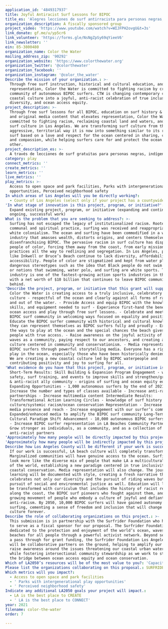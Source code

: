 ```yaml
---
application_id: '4849317937'
title: Joyful Antiracist Surf Lessons for BIPOC
title_es: 'Alegres lecciones de surf antirracista para personas negras, indígenas y de color (BIPOC)'
organization_description: A fiscally sponsored group
project_video: 'https://www.youtube.com/watch?v=WIJFPH2ovgU&t=3s'
link_donate: gf.me/u/yp5cr6
link_volunteer: 'https://forms.gle/NsNgZpSy69qYieeV6'
link_newsletter: ''
ein: 85-3800480
organization_name: Color the Water
mailing_address_zip: '90292'
organization_website: 'https://www.colorthewater.org'
organization_twitter: '@colorthewater'
organization_facebook: ''
organization_instagram: '@color_the_water'
Describe the mission of your organization.: >-
  Through free surf instruction, historical and cultural education, and media
  representation, Color the Water is committed to fighting racism by creating a
  community of autonomous BIPOC surfers. CTW is changing contemporary colonized
  coastal culture into a joyful, anti-racist celebration of true inclusivity,
  diversity, and ocean access equity.
project_description: >-
  Through free surf lessons for all BIPOC, education on surf history & culture,
  and original media content that elevates representation, Color the Water is
  committed to fighting racism, reclaiming coastal land and waters, and changing
  surf culture in Los Angeles. We are transforming surf culture from the
  aggressive, territorial way it is now into something similar to its roots -
  surf based on a love and respect for the ocean centered in sharing, community
  and compassion, while helping surfers care for and protect the ocean and each
  other.
project_description_es: >-
  A través de lecciones de surf gratuitas para personas negras, indígenas y de color (BIPOC), educación sobre la historia y cultura del surf y contenido multimedia original que eleva la representación, Color the Water se compromete a luchar contra el racismo, recuperar la tierra y las aguas costeras y cambiar la cultura del surf en Los Ángeles. Estamos transformando la cultura del surf de la forma agresiva y territorial que es ahora en algo similar a sus raíces: el surf basado en el amor y el respeto por el océano centrado en el compartir, la comunidad y la compasión, mientras ayudamos a los surfistas a cuidar y proteger el océano y a cada uno. otro.
category: play
connect_metrics: ''
create_metrics: ''
learn_metrics: ''
live_metrics: ''
play_metrics: >-
  Access to open space and park facilities, Parks with intergenerational play
  opportunities, Perceived neighborhood safety
In which areas of Los Angeles will you be directly working?:
  - County of Los Angeles (select only if your project has a countywide benefit)
'In what stage of innovation is this project, program, or initiative?': >-
  Expand existing project, program, or initiative (expanding and continuing
  ongoing, successful work)
What is the problem that you are seeking to address?: >-
  Surfing has not escaped the legacy of institutionalized racism. Rooted as a
  communal and spiritual practice, surfing was received and reappropriated by
  white colonialism. The ocean and surfing have been commodified in a white led
  industry that amasses wealth, distorts origins, and centers themselves while
  disenfranchising BIPOC. The pervasive racism in surf culture has displaced
  people of color, forcing them away from the coast, from early missionary
  practices all the way to redlining and segregation. In Los Angeles, places
  like Inkwell or Bruce’s Beach continue to lack diversity, affordability, and
  accessibility. People of color are stigmatized and kept from water play by
  dangerous stereotypes such as the idea that Black people do not swim or surf,
  or notions that swimming, water polo, and surfing are white sports. The surf
  industry is one of the fastest-growing action sports industries in the world
  with a net worth of $10 billion that continues to leave BIPOC communities
  behind.
'Describe the project, program, or initiative that this grant will support to address the problem identified.': >-
  Color the Water is creating access to a truly inclusive, celebratory surf
  culture - respectful of the ocean and clearly against all forms of racism in
  and out of the water. - Provide Access and equip BIPOC with the knowledge,
  skills, and equipment needed to surf - Experience first-hand the benefits of
  ocean access and play through free surf lessons. - Celebrate and meet the
  BIPOC surf community in welcoming ways focused on equality and positivity -
  Educate the BIPOC surfer community with historical and cultural knowledge so
  they can represent themselves as BIPOC surfers fully and proudly - Explore all
  the ways to play at the ocean and the special chances the beach gives us
  people with true access. - Raise awareness on the joyful activity of riding
  waves as a community, paying respect to our ancestors, and creating a surf
  culture centered in community and conservationism. - Media representation of
  BIPOC surfers through powerful storytelling media. Everyone has a right to
  play in the ocean, especially those who have been historically denied access.
  We are creating a new coastal culture led by BIPOC waterpeople and
  contributing positivity and joy to surfing for all.
'What evidence do you have that this project, program, or initiative is or will be successful, and how will you define and measure success?': >-
  Short-Term Results: Skill Building & Expansion Program Engagement - water
  safety, surf training, and events to improve skills and strengthen/grow BIPOC
  & anti-racist ally community - origins of surfing and ocean equity education
  Expanding Opportunities - 1,000 autonomous surfers by the end of 2021 -
  Increase the number and types of classes available - Increase anti-racist
  partnerships - Increase multimedia content Intermediate Results:
  Transformational Action Learning Circles - knowledge of surf history and
  culture/systemic racism/ocean conservation Representation - Increase social
  media presence and reach - Increase engagement with our surfer’s communities -
  Expanded/enhanced media to amplify the BIPOC surf community Long-Term Results:
  Cultural Paradigm Shift Advancement - 10,000 autonomous BIPOC surfers by 2050
  - Increase BIPOC surfer representation in LA Beaches Community Partnership -
  Grow stronger as individuals, as a community, and as a collection of
  anti-racist partners
'Approximately how many people will be directly impacted by this project, program, or initiative?': '1000'
'Approximately how many people will be indirectly impacted by this project, program, or initiative?': '10000'
Describe how Los Angeles County will be different if your work is successful.: >-
  If our work is successful, LA beach culture will completely transform.
  Marginalized communities will have genuine access to the ocean. Surfing will
  look more like the diverse mix of people that make LA a multicultural capital
  of the world, establishing a new paradigm centered in true inclusivity and
  coastal conservation. Media representation will also change. The journey of
  learning will be documented with style, creating a fresh narrative that
  celebrates not only our diversity and the pursuit of riding waves but the
  pursuit of social and environmental justice as well. Education will likewise
  be transformed with curriculum that includes the history of racist realities
  along the coast, the BIPOC surf pioneers who fought against them, and the
  growing movement of people who embody a culture of joyful and defiant
  anti-racism. By 2050, 10,000 BIPOC surfers will have gained autonomy in
  surfing, cementing a sense of freedom and inclusion that will change surf
  culture forever.
Describe the role of collaborating organizations on this project.: >-
  This submission is in partnership with the Surfrider Foundation who has agreed
  to serve as a fiscal sponsor for our proposal. The Surfrider Foundation is
  dedicated to the protection and enjoyment of the world’s ocean, waves and
  beaches for all people through a powerful activist network. Beyond serving as
  a pass through for grant funding, the Surfrider Foundation Los Angeles chapter
  will be collaborative partners on the ground, helping to amplify our work and
  raise awareness around the issues threatening our coastal urban watersheds
  while fostering intersectional community stewardship as we work to strengthen
  the bridge between ocean access equity and ocean conservation.
Which of LA2050’s resources will be of the most value to you?: 'Capacity-building and training,Strategy assistance and implementation'
Please list the organizations collaborating on this proposal.: SURFRIDER FOUNDATION / SURFRIDER FOUNDATION LOS ANGELES CHAPTER
Which metrics will you impact?:
  - Access to open space and park facilities
  - ' Parks with intergenerational play opportunities'
  - ' Perceived neighborhood safety'
Indicate any additional LA2050 goals your project will impact.:
  - LA is the best place to CREATE
  - ' LA is the best place to CONNECT'
year: 2021
filename: color-the-water
order: 7

---
```

